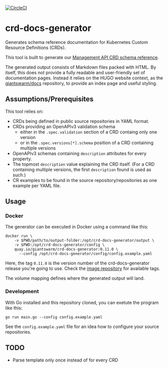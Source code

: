 [![CircleCI](https://circleci.com/gh/giantswarm/crd-docs-generator/tree/master.svg?style=svg&circle-token=2847f4b99edcb9776cbd8ee622b294eb96bfd55f)](https://circleci.com/gh/giantswarm/crd-docs-generator/tree/master)

# crd-docs-generator

Generates schema reference documentation for Kubernetes Custom Resource Definitions (CRDs).

This tool is built to generate our [Management API CRD schema reference](https://docs.giantswarm.io/ui-api/management-api/crd/).

The generated output consists of Markdown files packed with HTML. By itself, this does not provide a fully readable and user-friendly set of documentation pages. Instead it relies on the HUGO website context, as the [giantswarm/docs](https://github.com/giantswarm/docs) repository, to provide an index page and useful styling.

## Assumptions/Prerequisites

This tool relies on:

- CRDs being defined in public source repositories in YAML format.
- CRDs providing an OpenAPIv3 validation schema
  - either in the `.spec.validation` section of a CRD containg only one version
  - or in the `.spec.versions[*].schema` position of a CRD containing multiple versions
- OpenAPIv3 schemas containing `description` attributes for every property.
- The topmost `description` value explaining the CRD itself. (For a CRD containing multiple versions, the first `description` found is used as such.)
- CR examples to be found in the source repository/repositories as one example per YAML file.

## Usage

### Docker

The generator can be executed in Docker using a command like this:

```nohighlight
docker run \
    -v $PWD/path/to/output-folder:/opt/crd-docs-generator/output \
    -v $PWD:/opt/crd-docs-generator/config \
    quay.io/giantswarm/crd-docs-generator:0.11.0 \
      --config /opt/crd-docs-generator/config/config.example.yaml
```

Here, the tag `0.11.0` is the version number of the crd-docs-generator release you're going to use. Check the [image repository](https://quay.io/repository/giantswarm/crd-docs-generator?tab=tags) for available tags.

The volume mapping defines where the generated output will land.

### Development

With Go installed and this repository cloned, you can exetute the program like this:

```nohighlight
go run main.go --config config.example.yaml
```

See the `config.example.yaml` file for an idea how to configure your source repositories.

## TODO

- Parse template only once instead of for every CRD
